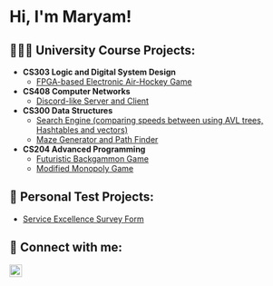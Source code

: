 <h1>Hi, I'm Maryam! </h1>

<h2>👩🏻‍💻 University Course Projects:</h2>

- <b>CS303 Logic and Digital System Design</b>
  - [FPGA-based Electronic Air-Hockey Game](https://github.com/maryambaig105/FPGA-based-air-hockey-game)
- <b>CS408 Computer Networks</b>
  - [Discord-like Server and Client](https://github.com/maryambaig105/Discord-Like-Server-and-Client) 
- <b>CS300 Data Structures</b>
  - [Search Engine (comparing speeds between using AVL trees, Hashtables and vectors)](https://github.com/maryambaig105/Search-Engine)
  - [Maze Generator and Path Finder](https://github.com/maryambaig105/Maze-Generator)
- <b>CS204 Advanced Programming</b>
  - [Futuristic Backgammon Game](https://github.com/maryambaig105/Futuristic-Backgamon)
  - [Modified Monopoly Game](https://github.com/maryambaig105/Modified-Monopoly)

<h2>🎨 Personal Test Projects:</h2>
 
  - [Service Excellence Survey Form](https://github.com/maryambaig105/Survey-form)


<h2> 🤳 Connect with me:</h2>


[<img align="left" alt="JoshMadakor | LinkedIn" width="22px" src="https://cdn.jsdelivr.net/npm/simple-icons@v3/icons/linkedin.svg" />][linkedin]


[linkedin]: https://www.linkedin.com/in/maryam-baig-432417243/

